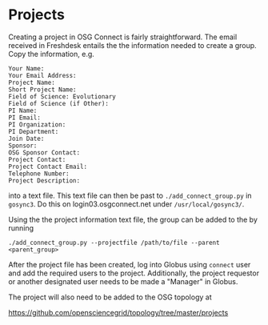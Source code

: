 # Projects

Creating a project in OSG Connect is fairly straightforward. The email received 
in Freshdesk entails the the information needed to create a group. Copy the 
information, e.g. 

```
Your Name: 
Your Email Address: 
Project Name: 
Short Project Name: 
Field of Science: Evolutionary 
Field of Science (if Other): 
PI Name: 
PI Email:
PI Organization:
PI Department:
Join Date: 
Sponsor: 
OSG Sponsor Contact: 
Project Contact: 
Project Contact Email: 
Telephone Number: 
Project Description:
```

into a text file. This text file can then be past to `./add_connect_group.py` 
in `gosync3`. Do this on login03.osgconnect.net under `/usr/local/gosync3/`.

Using the the project information text file, the group can be added to the 
by running 

```
./add_connect_group.py --projectfile /path/to/file --parent <parent_group>
```

After the project file has been created, log into Globus using `connect` user and
add the required users to the project. Additionally, the project requestor or 
another designated user needs to be made a "Manager" in Globus.

The project will also need to be added to the OSG topology at 

https://github.com/opensciencegrid/topology/tree/master/projects

